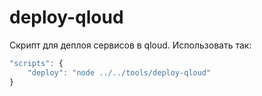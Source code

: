 # deploy-qloud

Скрипт для деплоя сервисов в qloud. Использовать так:

```js
"scripts": {
    "deploy": "node ../../tools/deploy-qloud"
}
```
